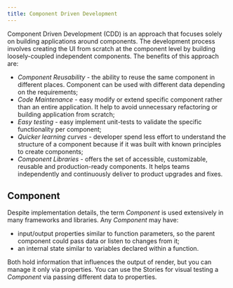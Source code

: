 ```yaml
---
title: Component Driven Development
---
```

Component Driven Development (CDD) is an approach that focuses solely on building applications around components. The development process involves creating the UI from scratch at the component level by building loosely-coupled independent components. The benefits of this approach are:

- *Component Reusability* - the ability to reuse the same component in different places. Component can be used with different data depending on the requirements;
- *Code Maintenance* - easy modify or extend specific component rather than an entire application. It help to avoid unnecessary refactoring or building application from scratch;
- *Easy testing* - easy implement unit-tests to validate the specific functionality per component;
- *Quicker learning curves* - developer spend less effort to understand the structure of a component because if it was built with known principles to create components;
- *Component Libraries* - offers the set of accessible, customizable, reusable and production-ready components. It helps teams independently and continuously deliver to product upgrades and fixes.

## Component

Despite implementation details, the term *Component* is used extensively in many frameworks and libraries. Any *Component* may have:

- input/output properties similar to function parameters, so the parent component could pass data or listen to changes from it;
- an internal state similar to variables declared within a function.

Both hold information that influences the output of render, but you can manage it only via properties. You can use the Stories for visual testing a *Component* via passing different data to properties.
